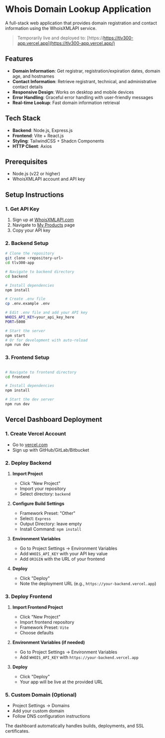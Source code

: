 # Whois Domain Lookup Application

A full-stack web application that provides domain registration and contact information using the WhoisXMLAPI service.

>Temporarily live and deployed to: [https://https://tlv300-app.vercel.app](https://tlv300-app.vercel.app/)


## Features

- **Domain Information**: Get registrar, registration/expiration dates, domain age, and hostnames
- **Contact Information**: Retrieve registrant, technical, and administrative contact details
- **Responsive Design**: Works on desktop and mobile devices
- **Error Handling**: Graceful error handling with user-friendly messages
- **Real-time Lookup**: Fast domain information retrieval

## Tech Stack

- **Backend**: Node.js, Express.js
- **Frontend**: Vite + React.js
- **Styling**: TailwindCSS + Shadcn Components
- **HTTP Client**: Axios

## Prerequisites

- Node.js (v22 or higher)
- WhoisXMLAPI account and API key

## Setup Instructions

### 1. Get API Key
1. Sign up at [WhoisXMLAPI.com](https://www.whoisxmlapi.com/)
2. Navigate to [My Products](https://user.whoisxmlapi.com/products) page
3. Copy your API key

### 2. Backend Setup
```bash
# Clone the repository
git clone <repository-url>
cd tlv300-app 

# Navigate to backend directory
cd backend

# Install dependencies
npm install

# Create .env file
cp .env.example .env

# Edit .env file and add your API key
WHOIS_API_KEY=your_api_key_here
PORT=5000

# Start the server
npm start
# Or for development with auto-reload
npm run dev
```

### 3. Frontend Setup
```bash

# Navigate to frontend directory
cd frontend

# Install dependencies
npm install

# Start the dev server
npm run dev

```

## Vercel Dashboard Deployment

### 1. Create Vercel Account
- Go to [vercel.com](https://vercel.com)
- Sign up with GitHub/GitLab/Bitbucket

### 2. Deploy Backend
1. **Import Project**
   - Click "New Project"
   - Import your repository
   - Select directory: `backend`

2. **Configure Build Settings**
   - Framework Preset: "Other"
   - Select: `Express`
   - Output Directory: leave empty
   - Install Command: `npm install`

3. **Environment Variables**
   - Go to Project Settings → Environment Variables
   - Add `WHOIS_API_KEY` with your API key value
   - Add `ORIGIN` with the URL of your frontend

4. **Deploy**
   - Click "Deploy"
   - Note the deployment URL (e.g., `https://your-backend.vercel.app`)

### 3. Deploy Frontend
1. **Import Frontend Project**
   - Click "New Project"
   - Import frontend repository
   - Framework Preset: `Vite`
   - Choose defaults

2. **Environment Variables (if needed)**
   - Go to Project Settings → Environment Variables
   - Add `WHOIS_API_KEY` with `https://your-backend.vercel.app`

3. **Deploy**
   - Click "Deploy"
   - Your app will be live at the provided URL


### 5. Custom Domain (Optional)
- Project Settings → Domains
- Add your custom domain
- Follow DNS configuration instructions

The dashboard automatically handles builds, deployments, and SSL certificates.